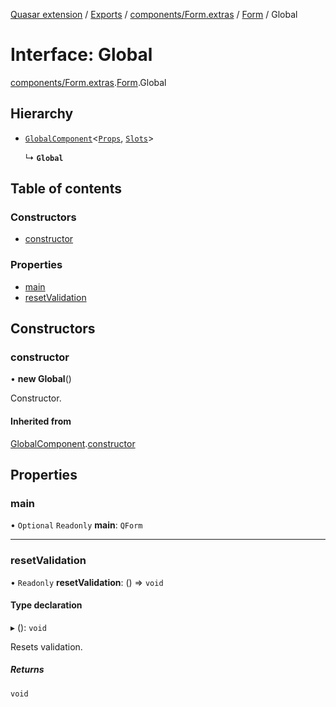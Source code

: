 [Quasar extension](../index.md) / [Exports](../modules.md) / [components/Form.extras](../modules/components_Form_extras.md) / [Form](../modules/components_Form_extras.Form.md) / Global

# Interface: Global

[components/Form.extras](../modules/components_Form_extras.md).[Form](../modules/components_Form_extras.Form.md).Global

## Hierarchy

- [`GlobalComponent`](components_api_misc.GlobalComponent.md)<[`Props`](components_Form_extras.Form.Props.md), [`Slots`](components_Form_extras.Form.Slots.md)\>

  ↳ **`Global`**

## Table of contents

### Constructors

- [constructor](components_Form_extras.Form.Global.md#constructor)

### Properties

- [main](components_Form_extras.Form.Global.md#main)
- [resetValidation](components_Form_extras.Form.Global.md#resetvalidation)

## Constructors

### constructor

• **new Global**()

Constructor.

#### Inherited from

[GlobalComponent](components_api_misc.GlobalComponent.md).[constructor](components_api_misc.GlobalComponent.md#constructor)

## Properties

### main

• `Optional` `Readonly` **main**: `QForm`

___

### resetValidation

• `Readonly` **resetValidation**: () => `void`

#### Type declaration

▸ (): `void`

Resets validation.

##### Returns

`void`

